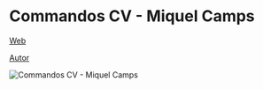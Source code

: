 # Commandos CV - Miquel Camps

[Web](https://vivirenremoto.github.io/commandos/)

[Autor](https://twitter.com/vivirenremoto)

![Commandos CV - Miquel Camps](https://vivirenremoto.github.io/commandos/img/social.png)
